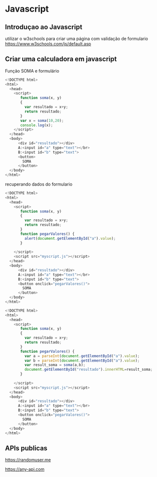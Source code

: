 # Javascript

## Introduçao ao Javascript

utilizar o w3schools para criar uma página com validação de formulario
https://www.w3schools.com/js/default.asp
## Criar uma calculadora em javascript

Função SOMA e formulário
```javascript
<!DOCTYPE html>
<html>
  <head>
    <script>
       function soma(x, y)
       { 
         var resultado = x+y;
         return resultado;
       }      
       var x = soma(10,20);
       console.log(x);
    </script>
  </head>
  <body>
      <div id="resultado"></div>  
      A:<input id="a" type="text"></br>
      B:<input id="b" type="text">
      <button>
        SOMA
      </button>
  </body>
</html>
```
recuperando dados do formulario
```javascript
<!DOCTYPE html>
<html>
  <head>
    <script>
       function soma(x, y)
       { 
         var resultado = x+y;
         return resultado;
       }
       function pegarValores() {
         alert(document.getElementById("a").value);
       }
       
    </script>
    <script src="myscript.js"></script>
  </head>
  <body>
      <div id="resultado"></div>  
      A:<input id="a" type="text"></br>
      B:<input id="b" type="text">
      <button onclick="pegarValores()">
        SOMA
      </button>
  </body>
</html>
```

```javascript
<!DOCTYPE html>
<html>
  <head>
    <script>
       function soma(x, y)
       { 
         var resultado = x+y;
         return resultado;
       }
       function pegarValores() {
         var a = parseInt(document.getElementById("a").value);
         var b = parseInt(document.getElementById("a").value);
         var result_soma = soma(a,b);
         document.getElementById("resultado").innerHTML=result_soma;
       }
       
    </script>
    <script src="myscript.js"></script>
  </head>
  <body>
      <div id="resultado"></div>  
      A:<input id="a" type="text"></br>
      B:<input id="b" type="text">
      <button onclick="pegarValores()">
        SOMA
      </button>
  </body>
</html>
```

## APIs publicas

https://randomuser.me

https://any-api.com

